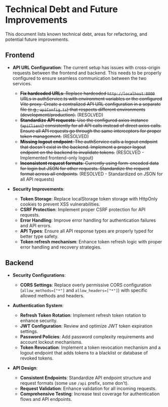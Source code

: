 # Technical Debt and Future Improvements

This document lists known technical debt, areas for refactoring, and potential future improvements.

## Frontend

* **API URL Configuration**: The current setup has issues with cross-origin requests between the frontend and backend. This needs to be properly configured to ensure seamless communication between the two services.
  * ~~**Fix hardcoded URLs**: Replace hardcoded `http://localhost:8000` URLs in authService.ts with environment variables or the configured Vite proxy. Create a centralized API URL configuration in a separate file (e.g., `apiConfig.ts`) that respects different environments (development/production).~~ (RESOLVED)
  * ~~**Standardize API requests**: Use the configured axios instance (`apiClient`) consistently for all API calls instead of direct axios calls. Ensure all API requests go through the same interceptors for proper token management.~~ (RESOLVED)
  * ~~**Missing logout endpoint**: The authService calls a logout endpoint that doesn't exist in the backend. Implement a proper logout endpoint on the backend to invalidate tokens.~~ (RESOLVED - Implemented frontend-only logout)
  * ~~**Inconsistent request formats**: Currently using form-encoded data for login but JSON for other requests. Standardize the request format across all endpoints.~~ (RESOLVED - Standardized on JSON for all API requests)


* **Security Improvements**:
  * **Token Storage**: Replace localStorage token storage with HttpOnly cookies to prevent XSS vulnerabilities.
  * **CSRF Protection**: Implement proper CSRF protection for API requests.
  * **Error Handling**: Improve error handling for authentication failures and API errors.
  * **API Types**: Ensure all API response types are properly typed for better type safety.
  * **Token refresh mechanism**: Enhance token refresh logic with proper error handling and recovery strategies.

## Backend

* **Security Configurations**:
  * **CORS Settings**: Replace overly permissive CORS configuration (`allow_methods=["*"]` and `allow_headers=["*"]`) with specific allowed methods and headers.

* **Authentication System**:
  * **Refresh Token Rotation**: Implement refresh token rotation to enhance security.
  * **JWT Configuration**: Review and optimize JWT token expiration settings.
  * **Password Policies**: Add password complexity requirements and account lockout mechanisms.
  * **Token Revocation**: Implement a token revocation mechanism and a logout endpoint that adds tokens to a blacklist or database of revoked tokens.

* **API Design**:
  * **Consistent Endpoints**: Standardize API endpoint structure and request formats (some use `/api` prefix, some don't).
  * **Request Validation**: Enhance validation for all incoming requests.
  * **Comprehensive Testing**: Increase test coverage for authentication flows and API endpoints. 